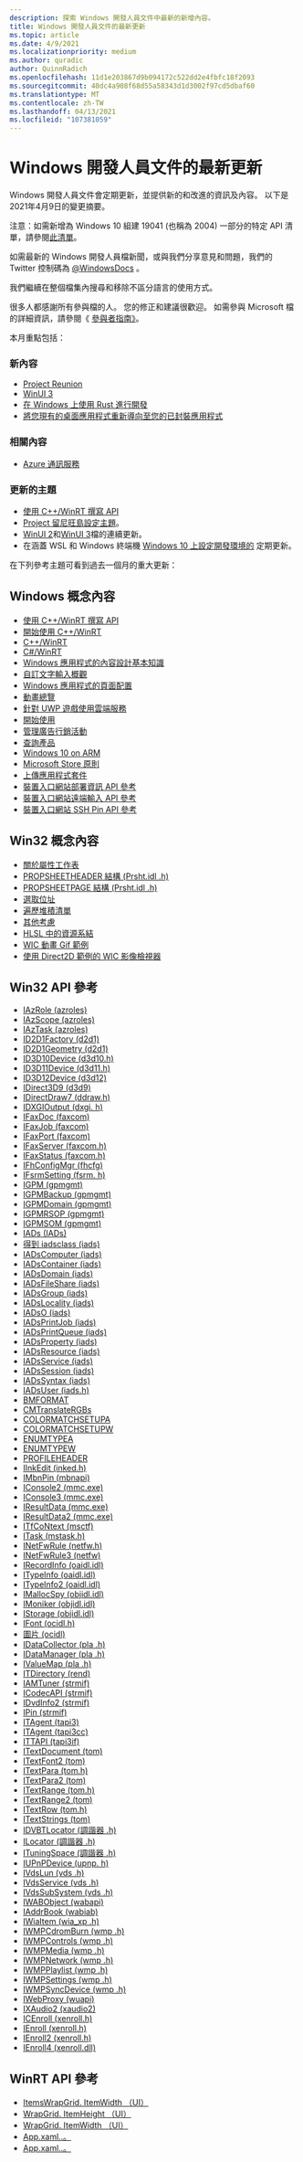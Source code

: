 ```yaml
---
description: 探索 Windows 開發人員文件中最新的新增內容。
title: Windows 開發人員文件的最新更新
ms.topic: article
ms.date: 4/9/2021
ms.localizationpriority: medium
ms.author: quradic
author: QuinnRadich
ms.openlocfilehash: 11d1e203867d9b094172c522dd2e4fbfc18f2093
ms.sourcegitcommit: 40dc4a908f68d55a58343d1d3002f97cd5dbaf60
ms.translationtype: MT
ms.contentlocale: zh-TW
ms.lasthandoff: 04/13/2021
ms.locfileid: "107381059"
---
```

# <a name="latest-updates-to-the-windows-developer-docs"></a>Windows 開發人員文件的最新更新

Windows 開發人員文件會定期更新，並提供新的和改進的資訊及內容。 以下是2021年4月9日的變更摘要。

注意：如需新增為 Windows 10 組建 19041 (也稱為 2004) 一部分的特定 API 清單，請參閱[此清單](/windows/uwp/whats-new/windows-10-build-19041-api-diff)。

如需最新的 Windows 開發人員檔新聞，或與我們分享意見和問題，我們的 Twitter 控制碼為 [@WindowsDocs](https://twitter.com/windowsdocs) 。

我們繼續在整個檔集內搜尋和移除不區分語言的使用方式。

很多人都感謝所有參與檔的人。 您的修正和建議很歡迎。 如需參與 Microsoft 檔的詳細資訊，請參閱《 [參與者指南》](/contribute/)。

本月重點包括：

### <a name="new-content"></a>新內容


* [Project Reunion](https://docs.microsoft.com/windows/apps/project-reunion/)
* [WinUI 3](https://docs.microsoft.com/windows/apps/winui/winui3/)
* [在 Windows 上使用 Rust 進行開發](https://docs.microsoft.com/windows/dev-environment/rust/)
* [將您現有的桌面應用程式重新導向至您的已封裝應用程式](https://docs.microsoft.com/windows/apps/desktop/modernize/desktop-to-uwp-extensions#redirect)



### <a name="related-content"></a>相關內容 

* [Azure 通訊服務](https://azure.microsoft.com/services/communication-services/)

### <a name="updated-topics"></a>更新的主題

* [使用 C++/WinRT 撰寫 API](https://docs.microsoft.com/windows/uwp/cpp-and-winrt-apis/author-apis)
* [Project 留尼旺島設定主題](../project-reunion/index.md)。
* [WinUI 2](../winui/winui2/index.md)和[WinUI 3](../winui/winui3/index.md)檔的連續更新。
* 在涵蓋 WSL 和 Windows 終端機 [Windows 10 上設定開發環境的](../../dev-environment/overview.md) 定期更新。


在下列參考主題可看到過去一個月的重大更新：


## <a name="windows-conceptual-content"></a>Windows 概念內容

<ul>
<li><a href="https://docs.microsoft.com/windows/uwp/cpp-and-winrt-apis/author-apis">使用 C++/WinRT 撰寫 API</a></li>
<li><a href="https://docs.microsoft.com/windows/uwp/cpp-and-winrt-apis/get-started">開始使用 C++/WinRT</a></li>
<li><a href="https://docs.microsoft.com/windows/uwp/cpp-and-winrt-apis/index">C++/WinRT</a></li>
<li><a href="https://docs.microsoft.com/windows/uwp/csharp-winrt/index">C#/WinRT</a></li>
<li><a href="https://docs.microsoft.com/windows/uwp/design/basics/content-basics">Windows 應用程式的內容設計基本知識</a></li>
<li><a href="https://docs.microsoft.com/windows/uwp/design/input/custom-text-input">自訂文字輸入概觀</a></li>
<li><a href="https://docs.microsoft.com/windows/uwp/design/layout/page-layout">Windows 應用程式的頁面配置</a></li>
<li><a href="https://docs.microsoft.com/windows/uwp/design/motion/xaml-animation">動畫總覽</a></li>
<li><a href="https://docs.microsoft.com/windows/uwp/gaming/cloud-for-games">針對 UWP 遊戲使用雲端服務</a></li>
<li><a href="https://docs.microsoft.com/windows/uwp/gaming/getting-started">開始使用</a></li>
<li><a href="https://docs.microsoft.com/windows/uwp/monetize/manage-ad-campaigns">管理廣告行銷活動</a></li>
<li><a href="https://docs.microsoft.com/windows/uwp/monetize/query-for-products">查詢產品</a></li>
<li><a href="https://docs.microsoft.com/windows/uwp/porting/apps-on-arm">Windows 10 on ARM</a></li>
<li><a href="https://docs.microsoft.com/windows/uwp/publish/store-policies">Microsoft Store 原則</a></li>
<li><a href="https://docs.microsoft.com/windows/uwp/publish/upload-app-packages">上傳應用程式套件</a></li>
<li><a href="https://docs.microsoft.com/windows/uwp/xbox-apps/uwp-deployinfo-api">裝置入口網站部署資訊 API 參考</a></li>
<li><a href="https://docs.microsoft.com/windows/uwp/xbox-apps/uwp-remoteinput-api">裝置入口網站遠端輸入 API 參考</a></li>
<li><a href="https://docs.microsoft.com/windows/uwp/xbox-apps/uwp-sshpins-api">裝置入口網站 SSH Pin API 參考</a></li>
</ul>

## <a name="win32-conceptual-content"></a>Win32 概念內容

<ul>
<li><a href="https://docs.microsoft.com/windows/desktop/Controls/property-sheets">關於屬性工作表</a></li>
<li><a href="https://docs.microsoft.com/windows/desktop/Controls/pss-propsheetheader">PROPSHEETHEADER 結構 (Prsht.idl .h) </a></li>
<li><a href="https://docs.microsoft.com/windows/desktop/Controls/pss-propsheetpage">PROPSHEETPAGE 結構 (Prsht.idl .h) </a></li>
<li><a href="https://docs.microsoft.com/windows/desktop/Tapi/select-an-address">選取位址</a></li>
<li><a href="https://docs.microsoft.com/windows/desktop/ToolHelp/traversing-the-heap-list">遍歷堆積清單</a></li>
<li><a href="https://docs.microsoft.com/windows/desktop/WinProg64/additional-considerations">其他考慮</a></li>
<li><a href="https://docs.microsoft.com/windows/desktop/direct3d12/resource-binding-in-hlsl">HLSL 中的資源系結</a></li>
<li><a href="https://docs.microsoft.com/windows/desktop/wic/-wic-sample-animated-gif">WIC 動畫 Gif 範例</a></li>
<li><a href="https://docs.microsoft.com/windows/desktop/wic/-wic-sample-d2d-viewer">使用 Direct2D 範例的 WIC 影像檢視器</a></li>
</ul>

## <a name="win32-api-reference"></a>Win32 API 參考

<ul>
<li><a href="https://docs.microsoft.com/windows/win32/api/azroles/nn-azroles-iazrole">IAzRole (azroles) </a></li>
<li><a href="https://docs.microsoft.com/windows/win32/api/azroles/nn-azroles-iazscope">IAzScope (azroles) </a></li>
<li><a href="https://docs.microsoft.com/windows/win32/api/azroles/nn-azroles-iaztask">IAzTask (azroles) </a></li>
<li><a href="https://docs.microsoft.com/windows/win32/api/d2d1/nn-d2d1-id2d1factory">ID2D1Factory (d2d1) </a></li>
<li><a href="https://docs.microsoft.com/windows/win32/api/d2d1/nn-d2d1-id2d1geometry">ID2D1Geometry (d2d1) </a></li>
<li><a href="https://docs.microsoft.com/windows/win32/api/d3d10/nn-d3d10-id3d10device">ID3D10Device (d3d10.h) </a></li>
<li><a href="https://docs.microsoft.com/windows/win32/api/d3d11/nn-d3d11-id3d11device">ID3D11Device (d3d11.h) </a></li>
<li><a href="https://docs.microsoft.com/windows/win32/api/d3d12/nn-d3d12-id3d12device">ID3D12Device (d3d12) </a></li>
<li><a href="https://docs.microsoft.com/windows/win32/api/d3d9/nn-d3d9-idirect3d9">IDirect3D9 (d3d9) </a></li>
<li><a href="https://docs.microsoft.com/windows/win32/api/ddraw/nn-ddraw-idirectdraw7">IDirectDraw7 (ddraw.h) </a></li>
<li><a href="https://docs.microsoft.com/windows/win32/api/dxgi/nn-dxgi-idxgioutput">IDXGIOutput (dxgi. h) </a></li>
<li><a href="https://docs.microsoft.com/windows/win32/api/faxcom/nn-faxcom-ifaxdoc">IFaxDoc (faxcom) </a></li>
<li><a href="https://docs.microsoft.com/windows/win32/api/faxcom/nn-faxcom-ifaxjob">IFaxJob (faxcom) </a></li>
<li><a href="https://docs.microsoft.com/windows/win32/api/faxcom/nn-faxcom-ifaxport">IFaxPort (faxcom) </a></li>
<li><a href="https://docs.microsoft.com/windows/win32/api/faxcom/nn-faxcom-ifaxserver">IFaxServer (faxcom.h) </a></li>
<li><a href="https://docs.microsoft.com/windows/win32/api/faxcom/nn-faxcom-ifaxstatus">IFaxStatus (faxcom.h) </a></li>
<li><a href="https://docs.microsoft.com/windows/win32/api/fhcfg/nn-fhcfg-ifhconfigmgr">IFhConfigMgr (fhcfg) </a></li>
<li><a href="https://docs.microsoft.com/windows/win32/api/fsrm/nn-fsrm-ifsrmsetting">IFsrmSetting (fsrm. h) </a></li>
<li><a href="https://docs.microsoft.com/windows/win32/api/gpmgmt/nn-gpmgmt-igpm">IGPM (gpmgmt) </a></li>
<li><a href="https://docs.microsoft.com/windows/win32/api/gpmgmt/nn-gpmgmt-igpmbackup">IGPMBackup (gpmgmt) </a></li>
<li><a href="https://docs.microsoft.com/windows/win32/api/gpmgmt/nn-gpmgmt-igpmdomain">IGPMDomain (gpmgmt) </a></li>
<li><a href="https://docs.microsoft.com/windows/win32/api/gpmgmt/nn-gpmgmt-igpmrsop">IGPMRSOP (gpmgmt) </a></li>
<li><a href="https://docs.microsoft.com/windows/win32/api/gpmgmt/nn-gpmgmt-igpmsom">IGPMSOM (gpmgmt) </a></li>
<li><a href="https://docs.microsoft.com/windows/win32/api/iads/nn-iads-iads">IADs (IADs) </a></li>
<li><a href="https://docs.microsoft.com/windows/win32/api/iads/nn-iads-iadsclass">得到 iadsclass (iads) </a></li>
<li><a href="https://docs.microsoft.com/windows/win32/api/iads/nn-iads-iadscomputer">IADsComputer (iads) </a></li>
<li><a href="https://docs.microsoft.com/windows/win32/api/iads/nn-iads-iadscontainer">IADsContainer (iads) </a></li>
<li><a href="https://docs.microsoft.com/windows/win32/api/iads/nn-iads-iadsdomain">IADsDomain (iads) </a></li>
<li><a href="https://docs.microsoft.com/windows/win32/api/iads/nn-iads-iadsfileshare">IADsFileShare (iads) </a></li>
<li><a href="https://docs.microsoft.com/windows/win32/api/iads/nn-iads-iadsgroup">IADsGroup (iads) </a></li>
<li><a href="https://docs.microsoft.com/windows/win32/api/iads/nn-iads-iadslocality">IADsLocality (iads) </a></li>
<li><a href="https://docs.microsoft.com/windows/win32/api/iads/nn-iads-iadso">IADsO (iads) </a></li>
<li><a href="https://docs.microsoft.com/windows/win32/api/iads/nn-iads-iadsprintjob">IADsPrintJob (iads) </a></li>
<li><a href="https://docs.microsoft.com/windows/win32/api/iads/nn-iads-iadsprintqueue">IADsPrintQueue (iads) </a></li>
<li><a href="https://docs.microsoft.com/windows/win32/api/iads/nn-iads-iadsproperty">IADsProperty (iads) </a></li>
<li><a href="https://docs.microsoft.com/windows/win32/api/iads/nn-iads-iadsresource">IADsResource (iads) </a></li>
<li><a href="https://docs.microsoft.com/windows/win32/api/iads/nn-iads-iadsservice">IADsService (iads) </a></li>
<li><a href="https://docs.microsoft.com/windows/win32/api/iads/nn-iads-iadssession">IADsSession (iads) </a></li>
<li><a href="https://docs.microsoft.com/windows/win32/api/iads/nn-iads-iadssyntax">IADsSyntax (iads) </a></li>
<li><a href="https://docs.microsoft.com/windows/win32/api/iads/nn-iads-iadsuser">IADsUser (iads.h) </a></li>
<li><a href="https://docs.microsoft.com/windows/win32/api/icm/ne-icm-bmformat">BMFORMAT </a></li>
<li><a href="https://docs.microsoft.com/windows/win32/api/icm/nf-icm-cmtranslatergbs">CMTranslateRGBs </a></li>
<li><a href="https://docs.microsoft.com/windows/win32/api/icm/ns-icm-colormatchsetupa">COLORMATCHSETUPA </a></li>
<li><a href="https://docs.microsoft.com/windows/win32/api/icm/ns-icm-colormatchsetupw">COLORMATCHSETUPW </a></li>
<li><a href="https://docs.microsoft.com/windows/win32/api/icm/ns-icm-enumtypea">ENUMTYPEA </a></li>
<li><a href="https://docs.microsoft.com/windows/win32/api/icm/ns-icm-enumtypew">ENUMTYPEW </a></li>
<li><a href="https://docs.microsoft.com/windows/win32/api/icm/ns-icm-profileheader">PROFILEHEADER </a></li>
<li><a href="https://docs.microsoft.com/windows/win32/api/inked/nn-inked-iinkedit">IInkEdit (inked.h) </a></li>
<li><a href="https://docs.microsoft.com/windows/win32/api/mbnapi/nn-mbnapi-imbnpin">IMbnPin (mbnapi) </a></li>
<li><a href="https://docs.microsoft.com/windows/win32/api/mmc/nn-mmc-iconsole2">IConsole2 (mmc.exe) </a></li>
<li><a href="https://docs.microsoft.com/windows/win32/api/mmc/nn-mmc-iconsole3">IConsole3 (mmc.exe) </a></li>
<li><a href="https://docs.microsoft.com/windows/win32/api/mmc/nn-mmc-iresultdata">IResultData (mmc.exe) </a></li>
<li><a href="https://docs.microsoft.com/windows/win32/api/mmc/nn-mmc-iresultdata2">IResultData2 (mmc.exe) </a></li>
<li><a href="https://docs.microsoft.com/windows/win32/api/msctf/nn-msctf-itfcontext">ITfCoNtext (msctf) </a></li>
<li><a href="https://docs.microsoft.com/windows/win32/api/mstask/nn-mstask-itask">ITask (mstask.h) </a></li>
<li><a href="https://docs.microsoft.com/windows/win32/api/netfw/nn-netfw-inetfwrule">INetFwRule (netfw.h) </a></li>
<li><a href="https://docs.microsoft.com/windows/win32/api/netfw/nn-netfw-inetfwrule3">INetFwRule3 (netfw) </a></li>
<li><a href="https://docs.microsoft.com/windows/win32/api/oaidl/nn-oaidl-irecordinfo">IRecordInfo (oaidl.idl) </a></li>
<li><a href="https://docs.microsoft.com/windows/win32/api/oaidl/nn-oaidl-itypeinfo">ITypeInfo (oaidl.idl) </a></li>
<li><a href="https://docs.microsoft.com/windows/win32/api/oaidl/nn-oaidl-itypeinfo2">ITypeInfo2 (oaidl.idl) </a></li>
<li><a href="https://docs.microsoft.com/windows/win32/api/objidl/nn-objidl-imallocspy">IMallocSpy (objidl.idl) </a></li>
<li><a href="https://docs.microsoft.com/windows/win32/api/objidl/nn-objidl-imoniker">IMoniker (objidl.idl) </a></li>
<li><a href="https://docs.microsoft.com/windows/win32/api/objidl/nn-objidl-istorage">IStorage (objidl.idl) </a></li>
<li><a href="https://docs.microsoft.com/windows/win32/api/ocidl/nn-ocidl-ifont">IFont (ocidl.h) </a></li>
<li><a href="https://docs.microsoft.com/windows/win32/api/ocidl/nn-ocidl-ipicture">圖片 (ocidl) </a></li>
<li><a href="https://docs.microsoft.com/windows/win32/api/pla/nn-pla-idatacollector">IDataCollector (pla .h) </a></li>
<li><a href="https://docs.microsoft.com/windows/win32/api/pla/nn-pla-idatamanager">IDataManager (pla .h) </a></li>
<li><a href="https://docs.microsoft.com/windows/win32/api/pla/nn-pla-ivaluemap">IValueMap (pla .h) </a></li>
<li><a href="https://docs.microsoft.com/windows/win32/api/rend/nn-rend-itdirectory">ITDirectory (rend) </a></li>
<li><a href="https://docs.microsoft.com/windows/win32/api/strmif/nn-strmif-iamtuner">IAMTuner (strmif) </a></li>
<li><a href="https://docs.microsoft.com/windows/win32/api/strmif/nn-strmif-icodecapi">ICodecAPI (strmif) </a></li>
<li><a href="https://docs.microsoft.com/windows/win32/api/strmif/nn-strmif-idvdinfo2">IDvdInfo2 (strmif) </a></li>
<li><a href="https://docs.microsoft.com/windows/win32/api/strmif/nn-strmif-ipin">IPin (strmif) </a></li>
<li><a href="https://docs.microsoft.com/windows/win32/api/tapi3/nn-tapi3-itagent">ITAgent (tapi3) </a></li>
<li><a href="https://docs.microsoft.com/windows/win32/api/tapi3cc/nn-tapi3cc-itagent">ITAgent (tapi3cc) </a></li>
<li><a href="https://docs.microsoft.com/windows/win32/api/tapi3if/nn-tapi3if-ittapi">ITTAPI (tapi3if) </a></li>
<li><a href="https://docs.microsoft.com/windows/win32/api/tom/nn-tom-itextdocument">ITextDocument (tom) </a></li>
<li><a href="https://docs.microsoft.com/windows/win32/api/tom/nn-tom-itextfont2">ITextFont2 (tom) </a></li>
<li><a href="https://docs.microsoft.com/windows/win32/api/tom/nn-tom-itextpara">ITextPara (tom.h) </a></li>
<li><a href="https://docs.microsoft.com/windows/win32/api/tom/nn-tom-itextpara2">ITextPara2 (tom) </a></li>
<li><a href="https://docs.microsoft.com/windows/win32/api/tom/nn-tom-itextrange">ITextRange (tom.h) </a></li>
<li><a href="https://docs.microsoft.com/windows/win32/api/tom/nn-tom-itextrange2">ITextRange2 (tom) </a></li>
<li><a href="https://docs.microsoft.com/windows/win32/api/tom/nn-tom-itextrow">ITextRow (tom.h) </a></li>
<li><a href="https://docs.microsoft.com/windows/win32/api/tom/nn-tom-itextstrings">ITextStrings (tom) </a></li>
<li><a href="https://docs.microsoft.com/windows/win32/api/tuner/nn-tuner-idvbtlocator">IDVBTLocator (調諧器 .h) </a></li>
<li><a href="https://docs.microsoft.com/windows/win32/api/tuner/nn-tuner-ilocator">ILocator (調諧器 .h) </a></li>
<li><a href="https://docs.microsoft.com/windows/win32/api/tuner/nn-tuner-ituningspace">ITuningSpace (調諧器 .h) </a></li>
<li><a href="https://docs.microsoft.com/windows/win32/api/upnp/nn-upnp-iupnpdevice">IUPnPDevice (upnp. h) </a></li>
<li><a href="https://docs.microsoft.com/windows/win32/api/vds/nn-vds-ivdslun">IVdsLun (vds .h) </a></li>
<li><a href="https://docs.microsoft.com/windows/win32/api/vds/nn-vds-ivdsservice">IVdsService (vds .h) </a></li>
<li><a href="https://docs.microsoft.com/windows/win32/api/vds/nn-vds-ivdssubsystem">IVdsSubSystem (vds .h) </a></li>
<li><a href="https://docs.microsoft.com/windows/win32/api/wabapi/nn-wabapi-iwabobject">IWABObject (wabapi) </a></li>
<li><a href="https://docs.microsoft.com/windows/win32/api/wabiab/nn-wabiab-iaddrbook">IAddrBook (wabiab) </a></li>
<li><a href="https://docs.microsoft.com/windows/win32/api/wia_xp/nn-wia_xp-iwiaitem">IWiaItem (wia_xp .h) </a></li>
<li><a href="https://docs.microsoft.com/windows/win32/api/wmp/nn-wmp-iwmpcdromburn">IWMPCdromBurn (wmp .h) </a></li>
<li><a href="https://docs.microsoft.com/windows/win32/api/wmp/nn-wmp-iwmpcontrols">IWMPControls (wmp .h) </a></li>
<li><a href="https://docs.microsoft.com/windows/win32/api/wmp/nn-wmp-iwmpmedia">IWMPMedia (wmp .h) </a></li>
<li><a href="https://docs.microsoft.com/windows/win32/api/wmp/nn-wmp-iwmpnetwork">IWMPNetwork (wmp .h) </a></li>
<li><a href="https://docs.microsoft.com/windows/win32/api/wmp/nn-wmp-iwmpplaylist">IWMPPlaylist (wmp .h) </a></li>
<li><a href="https://docs.microsoft.com/windows/win32/api/wmp/nn-wmp-iwmpsettings">IWMPSettings (wmp .h) </a></li>
<li><a href="https://docs.microsoft.com/windows/win32/api/wmp/nn-wmp-iwmpsyncdevice">IWMPSyncDevice (wmp .h) </a></li>
<li><a href="https://docs.microsoft.com/windows/win32/api/wuapi/nn-wuapi-iwebproxy">IWebProxy (wuapi) </a></li>
<li><a href="https://docs.microsoft.com/windows/win32/api/xaudio2/nn-xaudio2-ixaudio2">IXAudio2 (xaudio2) </a></li>
<li><a href="https://docs.microsoft.com/windows/win32/api/xenroll/nn-xenroll-icenroll">ICEnroll (xenroll.h) </a></li>
<li><a href="https://docs.microsoft.com/windows/win32/api/xenroll/nn-xenroll-ienroll">IEnroll (xenroll.h) </a></li>
<li><a href="https://docs.microsoft.com/windows/win32/api/xenroll/nn-xenroll-ienroll2">IEnroll2 (xenroll.h) </a></li>
<li><a href="https://docs.microsoft.com/windows/win32/api/xenroll/nn-xenroll-ienroll4">IEnroll4 (xenroll.dll) </a></li>
</ul>

## <a name="winrt-api-reference"></a>WinRT API 參考

<ul>

<li><a href="https://docs.microsoft.com/uwp/api/windows.ui.xaml.controls.itemswrapgrid.itemwidth">ItemsWrapGrid. ItemWidth （UI）</a></li>
<li><a href="https://docs.microsoft.com/uwp/api/windows.ui.xaml.controls.wrapgrid.itemheight">WrapGrid. ItemHeight （UI）</a></li>
<li><a href="https://docs.microsoft.com/uwp/api/windows.ui.xaml.controls.wrapgrid.itemwidth">WrapGrid. ItemWidth （UI）</a></li>
<li><a href="https://docs.microsoft.com/uwp/api/windows.ui.xaml.frameworkelement.height">App.xaml..。</a></li>
<li><a href="https://docs.microsoft.com/uwp/api/windows.ui.xaml.frameworkelement.width">App.xaml..。</a></li>
</ul>